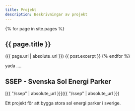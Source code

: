```yaml
---
title: Projekt
description: Beskrivningar av projekt
---
```


{% for page in site.pages %}
## {{ page.title }}
({{ page.url | absolute_url }})
{{ post.excerpt }}
{% endfor %}

yada ....

## SSEP - Svenska Sol Energi Parker
[{{ "/ssep" | absolute_url }}]({{ "/ssep" | absolute_url }})

Ett projekt för att bygga stora sol energi parker i sverige.


